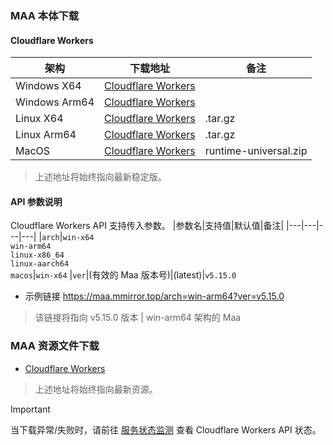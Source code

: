 ### MAA  本体下载

#### Cloudflare Workers
|架构|下载地址|备注|
|---|---|---|
|Windows X64|[Cloudflare Workers](https://maa.mmirror.top?arch=win-x64)| 
|Windows Arm64|[Cloudflare Workers](https://maa.mmirror.top?arch=win-arm64)|
|Linux X64|[Cloudflare Workers](https://maa.mmirror.top?arch=linux-x86_64)|.tar.gz
|Linux Arm64|[Cloudflare Workers](https://maa.mmirror.top?arch=linux-aarch64)|.tar.gz
|MacOS|[Cloudflare Workers](https://maa.mmirror.top?arch=macos)|runtime-universal.zip
>上述地址将始终指向最新稳定版。

#### API 参数说明
Cloudflare Workers API 支持传入参数。
|参数名|支持值|默认值|备注|
|---|---|---|---|
|`arch`|`win-x64`<br>`win-arm64`<br>`linux-x86_64`<br>`linux-aarch64`<br>`macos`|`win-x64`
|`ver`|(有效的 Maa 版本号)|(latest)|`v5.15.0`
- 示例链接
https://maa.mmirror.top/arch=win-arm64?ver=v5.15.0
> 该链接将指向 v5.15.0 版本 | win-arm64 架构的 Maa

### MAA 资源文件下载
- [Cloudflare Workers](https://res.maa.mmirror.top)
>上述地址将始终指向最新资源。

>[!IMPORTANT]
当下载异常/失败时，请前往 [服务状态监测](https://mmirror.top/status) 查看 Cloudflare Workers API 状态。
